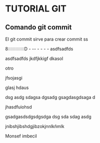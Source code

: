 # TUTORIAL GIT

## Comando git commit

El git commit sirve para crear commit
ss

8:::::::::::::D - -- - - - -
asdfsadfds

asdfsadfds
jkdfjkkigf
dkasol

otro

jfsojasgi

glasj
hdaus

dsg
asdg
sdagsa
dgsadg
gsagdasgdsaga
d

jhasdfuiohsd

gsadgasdsdgsdgsdga
dsg
sda
sdag
asdg

jnibshjibshdgjibzokjnnlkñmlk


Monsef imbecil 
